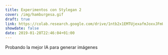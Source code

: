 ```yaml
---
title: Experimentos con Stylegan 2
cover: /img/hamburgesa.gif
draft: true
link: https://colab.research.google.com/drive/1ntb2x1EMTUjexafmJoxvJFmUtnQ9GVOa#offline=true&sandboxMode=true
showdate: false
date: 2019-01-28T22:46:04+01:00
---
```


Probando la mejor IA para generar imágenes